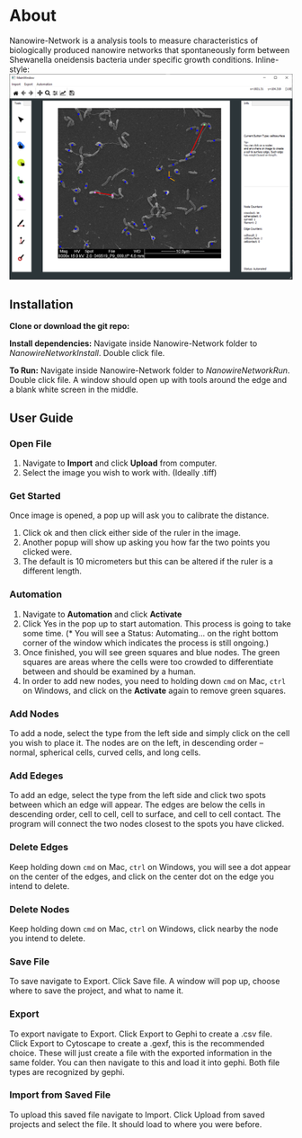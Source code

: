 # About
Nanowire-Network is a analysis tools to measure characteristics of biologically produced
nanowire networks that spontaneously form between Shewanella oneidensis bacteria under
specific growth conditions.
Inline-style:
![alt text](https://github.com/Hamilton-Senior-Thesis-2019-Fall/nanowire-network/blob/master/demo.PNG "demo")


## Installation
**Clone or download the git repo:**

**Install dependencies:**
Navigate inside Nanowire-Network folder to *NanowireNetworkInstall*. Double click file.

**To Run:**
Navigate inside Nanowire-Network folder to *NanowireNetworkRun*. Double click file. A window should open up with tools around the edge and a blank white screen in the middle.


## User Guide
### Open File
1.  Navigate to **Import** and click **Upload** from computer.
2.  Select the image you wish to work with. (Ideally .tiff)
### Get Started
Once image is opened, a pop up will ask you to calibrate the distance.
1.  Click ok and then click either side of the ruler in the image.
2.  Another popup will show up asking you how far the two points you clicked were.
3.  The default is 10 micrometers but this can be altered if the ruler is a different length.
### Automation
1. Navigate to **Automation** and click **Activate**
2. Click Yes in the pop up to start automation. This process is going to take some time. (* You will see a Status: Automating... on the right bottom corner of the window which indicates the process is still ongoing.)
3. Once finished, you will see green squares and blue nodes. The green squares are areas where the cells were too crowded to differentiate between and should be examined by a human.
4. In order to add new nodes, you need to holding down `cmd` on Mac, `ctrl` on Windows, and click on the **Activate**  again to remove green squares.
### Add Nodes
To add a node, select the type from the left side and simply click on the cell you wish to place it. The nodes are on the left, in descending order – normal, spherical cells, curved cells, and long cells.
### Add Edeges
To add an edge, select the type from the left side and click two spots between which an edge will appear. The edges are below the cells in descending order, cell to cell, cell to surface, and cell to cell contact. The program will connect the two nodes closest to the spots you have clicked.
### Delete Edges
Keep holding down `cmd` on Mac, `ctrl` on Windows, you will see a dot appear on the center of the edges, and click on the center dot on the edge you intend to delete.
### Delete Nodes
Keep holding down `cmd` on Mac, `ctrl` on Windows, click nearby the node you intend to delete.
### Save File
To save navigate to Export. Click Save file. A window will pop up, choose where to save the project, and what to name it.
### Export
To export navigate to Export. Click Export to Gephi to create a .csv file. Click Export to Cytoscape to create a .gexf, this is the recommended choice. These will just create a file with the exported information in the same folder. You can then navigate to this and load it into gephi. Both file types are recognized by gephi.
### Import from Saved File
To upload this saved file navigate to Import. Click Upload from saved projects and select the file. It should load to where you were before.
